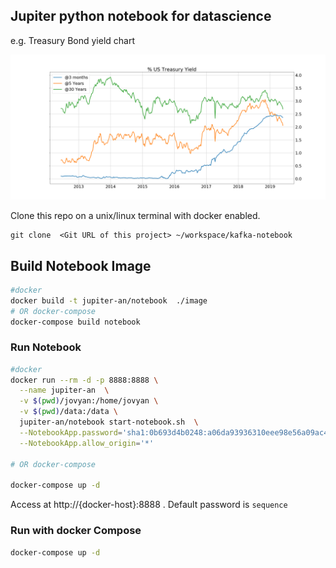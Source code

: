 
## Jupiter python notebook for datascience
e.g.  Treasury Bond yield chart

<img src=./jovyan/charts/ty_3m_5y_30y.png style="max-width:100%" />


Clone this repo on a unix/linux terminal with docker enabled.

```
git clone  <Git URL of this project> ~/workspace/kafka-notebook
```


## Build Notebook Image

```bash
#docker
docker build -t jupiter-an/notebook  ./image  
# OR docker-compose
docker-compose build notebook
```

### Run Notebook 

```bash
#docker
docker run --rm -d -p 8888:8888 \
  --name jupiter-an  \
  -v $(pwd)/jovyan:/home/jovyan \
  -v $(pwd)/data:/data \
  jupiter-an/notebook start-notebook.sh  \
  --NotebookApp.password='sha1:0b693d4b0248:a06da93936310eee98e56a09ac40cd05f496c411' \
  --NotebookApp.allow_origin='*'

# OR docker-compose

docker-compose up -d

```
Access at  http://{docker-host}:8888   . Default password is `sequence`


### Run with docker Compose

```bash
docker-compose up -d 
```
